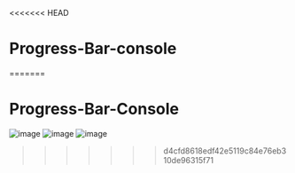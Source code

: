 <<<<<<< HEAD
# Progress-Bar-console
=======
# Progress-Bar-Console
![image](https://github.com/user-attachments/assets/a147e66b-6614-4251-aa17-63e44f1f539e)
![image](https://github.com/user-attachments/assets/0d26824f-6066-46c7-ad99-2047351088c9)
![image](https://github.com/user-attachments/assets/e613fa93-51af-4de7-9fd4-3acc42f4ba61)


>>>>>>> d4cfd8618edf42e5119c84e76eb310de96315f71
